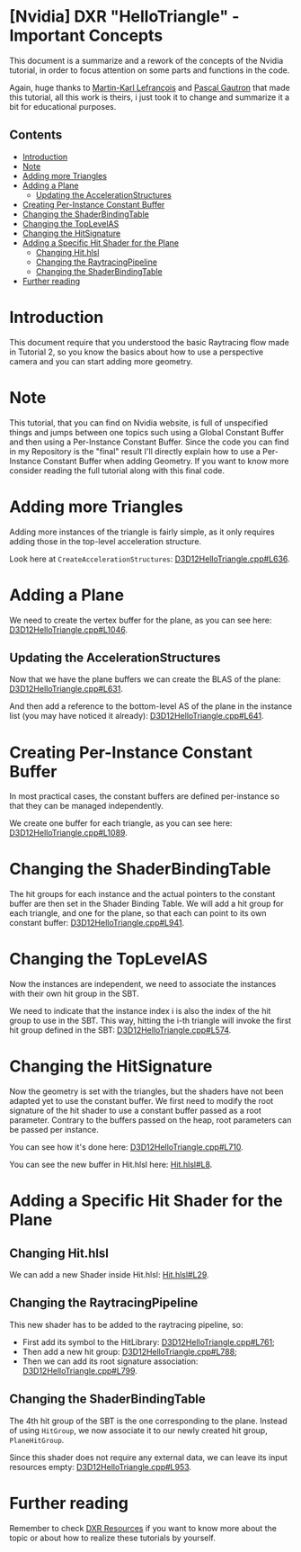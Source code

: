 # [Nvidia] DXR "HelloTriangle"  - Important Concepts
This document is a summarize and a rework of the concepts of the Nvidia tutorial, in order to focus attention on some parts and functions in the code.

Again, huge thanks to [Martin-Karl Lefrançois](https://devblogs.nvidia.com/author/mlefrancois/) and [Pascal Gautron](https://devblogs.nvidia.com/author/pgautron/) that made this tutorial, all this work is theirs, i just took it to change and summarize it a bit for educational purposes.

## Contents
- [Introduction](#introduction)
- [Note](#note)
- [Adding more Triangles](#adding-more-triangles)
- [Adding a Plane](#adding-a-plane)
  - [Updating the AccelerationStructures](#updating-the-accelerationstructures)
- [Creating Per-Instance Constant Buffer](#creating-per-instance-constant-buffer)
- [Changing the ShaderBindingTable](#changing-the-shaderbindingtable)
- [Changing the TopLevelAS](#changing-the-toplevelas)
- [Changing the HitSignature](#changing-the-hitsignature)
- [Adding a Specific Hit Shader for the Plane](#adding-a-specific-hit-shader-for-the-plane)
  - [Changing Hit.hlsl](#changing-hithlsl)
  - [Changing the RaytracingPipeline](#changing-the-raytracingpipeline)
  - [Changing the ShaderBindingTable](#changing-the-shaderbindingtable-1)
- [Further reading](#further-reading)

# Introduction
This document require that you understood the basic Raytracing flow made in Tutorial 2, so you know the basics about how to use a perspective camera and you can start adding more geometry.

# Note
This tutorial, that you can find on Nvidia website, is full of unspecified things and jumps between one topics such using a Global Constant Buffer and then using a Per-Instance Constant Buffer. Since the code you can find in my Repository is the "final" result I'll directly explain how to use a Per-Instance Constant Buffer when adding Geometry. If you want to know more consider reading the full tutorial along with this final code.

# Adding more Triangles
Adding more instances of the triangle is fairly simple, as it only requires adding those in the top-level acceleration structure.

Look here at `CreateAccelerationStructures`: [D3D12HelloTriangle.cpp#L636](https://github.com/ScrappyCocco/DirectX-DXR-Tutorials/blob/master/3-DXRTriangle-PerInstanceData/Project/D3D12HelloTriangle.cpp#L636).

# Adding a Plane
We need to create the vertex buffer for the plane, as you can see here: [D3D12HelloTriangle.cpp#L1046](https://github.com/ScrappyCocco/DirectX-DXR-Tutorials/blob/master/3-DXRTriangle-PerInstanceData/Project/D3D12HelloTriangle.cpp#L1046).

## Updating the AccelerationStructures
Now that we have the plane buffers we can create the BLAS of the plane: [D3D12HelloTriangle.cpp#L631](https://github.com/ScrappyCocco/DirectX-DXR-Tutorials/blob/master/3-DXRTriangle-PerInstanceData/Project/D3D12HelloTriangle.cpp#L631).

And then add a reference to the bottom-level AS of the plane in the instance list (you may have noticed it already): [D3D12HelloTriangle.cpp#L641](https://github.com/ScrappyCocco/DirectX-DXR-Tutorials/blob/master/3-DXRTriangle-PerInstanceData/Project/D3D12HelloTriangle.cpp#L641).

# Creating Per-Instance Constant Buffer
In most practical cases, the constant buffers are defined per-instance so that they can be managed independently.

We create one buffer for each triangle, as you can see here: [D3D12HelloTriangle.cpp#L1089](https://github.com/ScrappyCocco/DirectX-DXR-Tutorials/blob/master/3-DXRTriangle-PerInstanceData/Project/D3D12HelloTriangle.cpp#L1089).

# Changing the ShaderBindingTable
The hit groups for each instance and the actual pointers to the constant buffer are then set in the Shader Binding Table. We will add a hit group for each triangle, and one for the plane, so that each can point to its own constant buffer: [D3D12HelloTriangle.cpp#L941](https://github.com/ScrappyCocco/DirectX-DXR-Tutorials/blob/master/3-DXRTriangle-PerInstanceData/Project/D3D12HelloTriangle.cpp#L941).

# Changing the TopLevelAS
Now the instances are independent, we need to associate the instances with their own hit group in the SBT.

We need to indicate that the instance index i is also the index of the hit group to use in the SBT. This way, hitting the i-th triangle will invoke the first hit group defined in the SBT: [D3D12HelloTriangle.cpp#L574](https://github.com/ScrappyCocco/DirectX-DXR-Tutorials/blob/master/3-DXRTriangle-PerInstanceData/Project/D3D12HelloTriangle.cpp#L574).

# Changing the HitSignature
Now the geometry is set with the triangles, but the shaders have not been adapted yet to use the constant buffer. We first need to modify the root signature of the hit shader to use a constant buffer passed as a root parameter. Contrary to the buffers passed on the heap, root parameters can be passed per instance.

You can see how it's done here: [D3D12HelloTriangle.cpp#L710](https://github.com/ScrappyCocco/DirectX-DXR-Tutorials/blob/master/3-DXRTriangle-PerInstanceData/Project/D3D12HelloTriangle.cpp#L710).

You can see the new buffer in Hit.hlsl here: [Hit.hlsl#L8](https://github.com/ScrappyCocco/DirectX-DXR-Tutorials/blob/master/3-DXRTriangle-PerInstanceData/Project/shaders/Hit.hlsl#L8).

# Adding a Specific Hit Shader for the Plane

## Changing Hit.hlsl
We can add a new Shader inside Hit.hlsl: [Hit.hlsl#L29](https://github.com/ScrappyCocco/DirectX-DXR-Tutorials/blob/master/3-DXRTriangle-PerInstanceData/Project/shaders/Hit.hlsl#L29).

## Changing the RaytracingPipeline
This new shader has to be added to the raytracing pipeline, so:

* First add its symbol to the HitLibrary: [D3D12HelloTriangle.cpp#L761](https://github.com/ScrappyCocco/DirectX-DXR-Tutorials/blob/master/3-DXRTriangle-PerInstanceData/Project/D3D12HelloTriangle.cpp#L761);
* Then add a new hit group: [D3D12HelloTriangle.cpp#L788](https://github.com/ScrappyCocco/DirectX-DXR-Tutorials/blob/master/3-DXRTriangle-PerInstanceData/Project/D3D12HelloTriangle.cpp#L788);
* Then we can add its root signature association: [D3D12HelloTriangle.cpp#L799](https://github.com/ScrappyCocco/DirectX-DXR-Tutorials/blob/master/3-DXRTriangle-PerInstanceData/Project/D3D12HelloTriangle.cpp#L799).

## Changing the ShaderBindingTable
The 4th hit group of the SBT is the one corresponding to the plane. Instead of using `HitGroup`, we now associate it to our newly created hit group, `PlaneHitGroup`.

Since this shader does not require any external data, we can leave its input resources empty: [D3D12HelloTriangle.cpp#L953](https://github.com/ScrappyCocco/DirectX-DXR-Tutorials/blob/master/3-DXRTriangle-PerInstanceData/Project/D3D12HelloTriangle.cpp#L953).

# Further reading
Remember to check [DXR Resources](https://github.com/ScrappyCocco/DirectX-DXR-Tutorials#resources) if you want to know more about the topic or about how to realize these tutorials by yourself.
